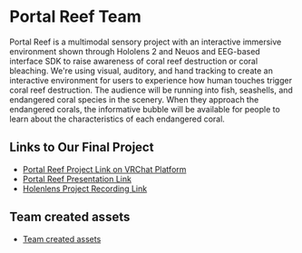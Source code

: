 # Portal Reef Team
Portal Reef is a multimodal sensory project with an interactive immersive environment shown through Hololens 2 and Neuos and EEG-based interface SDK to raise awareness of coral reef destruction or coral bleaching. We're using visual, auditory, and hand tracking to create an interactive environment for users to experience how human touches trigger coral reef destruction. The audience will be running into fish, seashells, and endangered coral species in the scenery. When they approach the endangered corals, the informative bubble will be available for people to learn about the characteristics of each endangered coral.

## Links to Our Final Project
* [Portal Reef Project Link on VRChat Platform](https://devpost.com/software/portal-reef)
* [Portal Reef Presentation Link](https://github.com/hrsun0118/Lego-Land-Project-MIT-Reality-Hack-2021/blob/main/Presentation/LegoLand%20Showcase%20Presentation.pptx)
* [Holenlens Project Recording Link]()

## Team created assets
* [Team created assets]()
